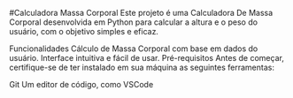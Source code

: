 #Calculadora Massa Corporal
Este projeto é uma Calculadora De Massa Corporal desenvolvida em Python para calcular a altura e o peso do usuário, com o objetivo simples e eficaz.

Funcionalidades
Cálculo de Massa Corporal com base em dados do usuário.
Interface intuitiva e fácil de usar.
Pré-requisitos
Antes de começar, certifique-se de ter instalado em sua máquina as seguintes ferramentas:

Git
Um editor de código, como VSCode
